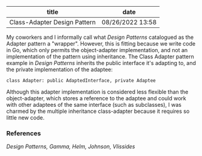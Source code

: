 | title | date |
|---|---|
| Class-Adapter Design Pattern | 08/26/2022 13:58 |

My coworkers and I informally call what _Design Patterns_ catalogued as the 
Adapter pattern a "wrapper". However, this is fitting because we write code in
Go, which only permits the object-adapter implementation, and not an implementation
of the pattern using inheritance. The Class Adapter pattern example in _Design Patterns_
inherits the public interface it's adapting to, and the private implementation of the 
adaptee:
  
  ```
  class Adapter: public AdaptedInterface, private Adaptee
  ```

Although this adapter implementation is considered less flexible than the object-adapter,
which stores a reference to the adaptee and could work with other adaptees of the same interface
(such as subclasses), I was charmed by the multiple inheritance class-adapter because it requires 
so little new code. 

### References
_Design Patterns, Gamma, Helm, Johnson, Vlissides_
